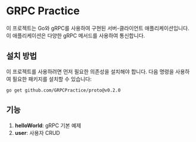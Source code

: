 # GRPC Practice

이 프로젝트는 Go와 gRPC를 사용하여 구현된 서버-클라이언트 애플리케이션입니다. 이 애플리케이션은 다양한 gRPC 메서드를 사용하여 통신합니다.

## 설치 방법

이 프로젝트를 사용하려면 먼저 필요한 의존성을 설치해야 합니다. 다음 명령을 사용하여 필요한 패키지를 설치할 수 있습니다:

```shell
go get github.com/GRPCPractice/proto@v0.2.0
```

## 기능
1. **helloWorld**: gRPC 기본 예제
2. **user**: 사용자 CRUD
